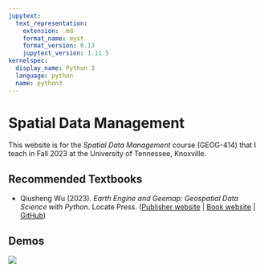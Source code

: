 ```yaml
---
jupytext:
  text_representation:
    extension: .md
    format_name: myst
    format_version: 0.13
    jupytext_version: 1.11.5
kernelspec:
  display_name: Python 3
  language: python
  name: python3
---
```


# Spatial Data Management

This website is for the _Spatial Data Management_ course (GEOG-414) that I teach in Fall 2023 at the University of Tennessee, Knoxville.

## Recommended Textbooks

- Qiusheng Wu (2023). _Earth Engine and Geemap: Geospatial Data Science with Python_. Locate Press. ([Publisher website](https://locatepress.com/book/gee) | [Book website](https://geog-414.gishub.org/) | [GitHub](https://github.com/giswqs/geog-414))

## Demos

![](https://i.imgur.com/ZfZCdhL.png)
